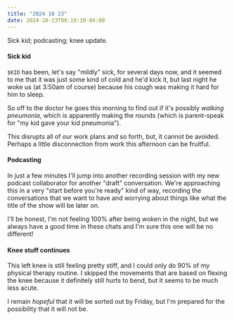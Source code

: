 ```yaml
---
title: "2024 10 23"
date: 2024-10-23T08:19:10-04:00
---
```


Sick kid; podcasting; knee update.<!--more-->

#### Sick kid

`$KID` has been, let's say "mildly" sick, for several days now, and it seemed to
me that it was just some kind of cold and he'd kick it, but last night he woke
us (at 3:50am of course) because his cough was making it hard for him to sleep.

So off to the doctor he goes this morning to find out if it's possibly *walking
pneumonia*, which is apparently making the rounds (which is parent-speak for "my
kid gave your kid pneumonia").

This disrupts all of our work plans and so forth, but, it cannot be avoided.
Perhaps a little disconnection from work this afternoon can be fruitful.

#### Podcasting

In just a few minutes I'll jump into another recording session with my new
podcast collaborator for another "draft" conversation. We're approaching this in
a very "start before you're ready" kind of way, recording the conversations that
we want to have and worrying about things like what the title of the show will
be later on.

I'll be honest, I'm not feeling 100% after being woken in the night, but we
always have a good time in these chats and I'm sure this one will be no
different!

#### Knee stuff continues

This left knee is still feeling pretty stiff, and I could only do 90% of my
physical therapy routine. I skipped the movements that are based on flexing the
knee because it definitely still hurts to bend, but it seems to be much less
acute.

I remain *hopeful* that it will be sorted out by Friday, but I'm prepared for the
possibility that it will not be.
